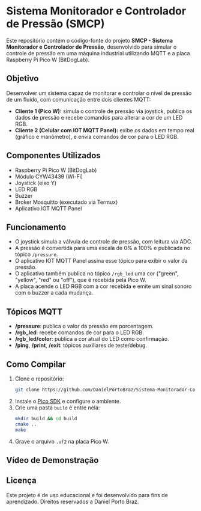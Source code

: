# Sistema Monitorador e Controlador de Pressão (SMCP)

Este repositório contém o código-fonte do projeto **SMCP - Sistema Monitorador e Controlador de Pressão**, desenvolvido para simular o controle de pressão em uma máquina industrial utilizando MQTT e a placa Raspberry Pi Pico W (BitDogLab).

## Objetivo

Desenvolver um sistema capaz de monitorar e controlar o nível de pressão de um fluido, com comunicação entre dois clientes MQTT:

- **Cliente 1 (Pico W):** simula o controle de pressão via joystick, publica os dados de pressão e recebe comandos para alterar a cor de um LED RGB.
- **Cliente 2 (Celular com IOT MQTT Panel):** exibe os dados em tempo real (gráfico e manômetro), e envia comandos de cor para o LED RGB.

## Componentes Utilizados

- Raspberry Pi Pico W (BitDogLab)
- Módulo CYW43439 (Wi-Fi)
- Joystick (eixo Y)
- LED RGB
- Buzzer
- Broker Mosquitto (executado via Termux)
- Aplicativo IOT MQTT Panel

## Funcionamento

- O joystick simula a válvula de controle de pressão, com leitura via ADC.
- A pressão é convertida para uma escala de 0% a 100% e publicada no tópico `/pressure`.
- O aplicativo IOT MQTT Panel assina esse tópico para exibir o valor da pressão.
- O aplicativo também publica no tópico `/rgb_led` uma cor ("green", "yellow", "red" ou "off"), que é recebida pela Pico W.
- A placa acende o LED RGB com a cor recebida e emite um sinal sonoro com o buzzer a cada mudança.

## Tópicos MQTT

- **/pressure**: publica o valor da pressão em porcentagem.
- **/rgb_led**: recebe comandos de cor para o LED RGB.
- **/rgb_led/color**: publica a cor atual do LED como confirmação.
- **/ping**, **/print**, **/exit**: tópicos auxiliares de teste/debug.

## Como Compilar

1. Clone o repositório:
   ```bash
   git clone https://github.com/DanielPortoBraz/Sistema-Monitorador-Controlador-de-Pressao.git
   ```
2. Instale o [Pico SDK](https://github.com/raspberrypi/pico-sdk) e configure o ambiente.
3. Crie uma pasta `build` e entre nela:
   ```bash
   mkdir build && cd build
   cmake ..
   make
   ```
4. Grave o arquivo `.uf2` na placa Pico W.

## Vídeo de Demonstração

## Licença

Este projeto é de uso educacional e foi desenvolvido para fins de aprendizado. Direitos reservados a Daniel Porto Braz.
